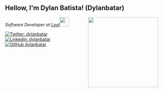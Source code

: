 <h2> Hellow, I'm Dylan Batista! (Dylanbatar) </h2>
<img align='right' src="https://media.giphy.com/media/M9gbBd9nbDrOTu1Mqx/giphy.gif" width="230">
<p><em>Software Developer at <a href="https://leal.co/">Leal</a><img src="https://media.giphy.com/media/WUlplcMpOCEmTGBtBW/giphy.gif" width="30"> 
</em></p>

[![Twitter: dylanbatar](https://img.shields.io/twitter/follow/dylanbatar?style=social)](https://twitter.com/dylanbatar)
[![Linkedin: dylanbatar](https://img.shields.io/badge/-dylanbatista-blue?style=flat-square&logo=Linkedin&logoColor=white&link=https://www.linkedin.com/in/dylan-batista-617027178/)](https://www.linkedin.com/in/dylan-batista-617027178/)
[![GitHub dylanbatar](https://img.shields.io/github/followers/dylanbatar?label=follow&style=social)](https://github.com/dylanbatar)
